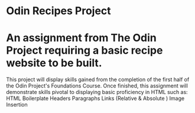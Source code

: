 # Odin Recipes Project

# An assignment from The Odin Project requiring a basic recipe website to be built.

This project will display skills gained from the completion of the first half of the Odin 
Project's Foundations Course. Once finished, this assignment will demonstrate skills pivotal
to displaying basic proficiency in HTML such as:
            HTML Boilerplate
            Headers
            Paragraphs
            Links (Relative & Absolute )
            Image Insertion


